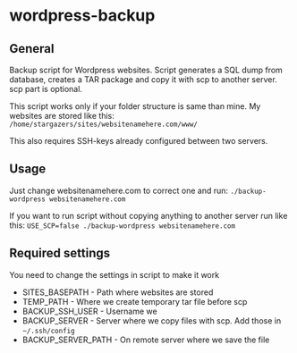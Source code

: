 # wordpress-backup

## General
Backup script for Wordpress websites. Script generates a SQL dump from database, creates a TAR package and copy it with scp to another server. scp part is optional.

This script works only if your folder structure is same than mine. My websites are stored like this:
```/home/stargazers/sites/websitenamehere.com/www/```

This also requires SSH-keys already configured between two servers.

## Usage

Just change websitenamehere.com to correct one and run:
```./backup-wordpress websitenamehere.com```

If you want to run script without copying anything to another server run like this:
```USE_SCP=false ./backup-wordpress websitenamehere.com```

## Required settings

You need to change the settings in script to make it work
* SITES_BASEPATH - Path where websites are stored
* TEMP_PATH - Where we create temporary tar file before scp
* BACKUP_SSH_USER - Username we 
* BACKUP_SERVER - Server where we copy files with scp. Add those in ```~/.ssh/config```
* BACKUP_SERVER_PATH - On remote server where we save the file

